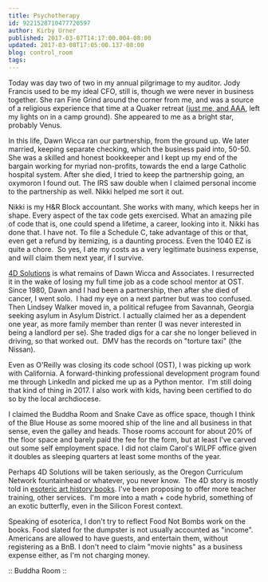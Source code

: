 ```yaml
---
title: Psychotherapy
id: 9221528710477720597
author: Kirby Urner
published: 2017-03-07T14:17:00.004-08:00
updated: 2017-03-08T17:05:00.137-08:00
blog: control_room
tags: 
---
```


[](https://www.flickr.com/photos/kirbyurner/32930004880/in/dateposted-public/)

Today was day two of two in my annual pilgrimage to my auditor. Jody Francis used to be my ideal CFO, still is, though we were never in business together. She ran Fine Grind around the corner from me, and was a source of a religious experience that time at a Quaker retreat ([just me, and AAA](http://worldgame.blogspot.com/2008/10/future-of-friends.html), left my lights on in a camp ground). She appeared to me as a bright star, probably Venus.

In this life, Dawn Wicca ran our partnership, from the ground up. We later married, keeping separate checking, which the business paid into, 50-50. She was a skilled and honest bookkeeper and I kept up my end of the bargain working for myriad non-profits, towards the end a large Catholic hospital system. After she died, I tried to keep the partnership going, an oxymoron I found out. The IRS saw double when I claimed personal income to the partnership as well. Nikki helped me sort it out.

Nikki is my H&R Block accountant. She works with many, which keeps her in shape. Every aspect of the tax code gets exercised. What an amazing pile of code that is, one could spend a lifetime, a career, looking into it. Nikki has done that. I have not. To file a Schedule C, take advantage of this or that, even get a refund by itemizing, is a daunting process. Even the 1040 EZ is quite a chore.  So yes, I ate my costs as a very legitimate business expense, and will claim them next year, if I survive.

[4D Solutions](http://www.4dsolutions.net/) is what remains of Dawn Wicca and Associates. I resurrected it in the wake of losing my full time job as a code school mentor at OST.  Since 1980, Dawn and I had been a partnership, then after she died of cancer, I went solo.  I had my eye on a next partner but was too confused.  Then Lindsey Walker moved in, a political refugee from Savannah, Georgia seeking asylum in Asylum District. I actually claimed her as a dependent one year, as more family member than renter (I was never interested in being a landlord per se). She traded digs for a car she no longer believed in driving, so that worked out.  DMV has the records on "torture taxi" (the Nissan).

Even as O'Reilly was closing its code school (OST), I was picking up work with California. A forward-thinking professional development program found me through LinkedIn and picked me up as a Python mentor.  I'm still doing that kind of thing in 2017. I also work with kids, having been certified to do so by the local archdiocese.

I claimed the Buddha Room and Snake Cave as office space, though I think of the Blue House as some moored ship of the line and all business in that sense, even the galley and heads. Those rooms account for about 20% of the floor space and barely paid the fee for the form, but at least I've carved out some self employment space. I did not claim Carol's WILPF office given it doubles as sleeping quarters at least some months of the year.

Perhaps 4D Solutions will be taken seriously, as the Oregon Curriculum Network fountainhead or whatever, you never know.  The 4D story is mostly told in [esoteric art history books](http://controlroom.blogspot.com/2017/01/i-robot.html). I've been proposing to offer more teacher training, other services.  I'm more into a math + code hybrid, something of an exotic butterfly, even in the Silicon Forest context.

Speaking of esoterica, I don't try to reflect Food Not Bombs work on the books. Food slated for the dumpster is not usually accounted as "income". Americans are allowed to have guests, and entertain them, without registering as a BnB. I don't need to claim "movie nights" as a business expense either, as I'm not charging money.

[](https://www.flickr.com/photos/kirbyurner/32075155433/in/dateposted-public/)

:: Buddha Room ::